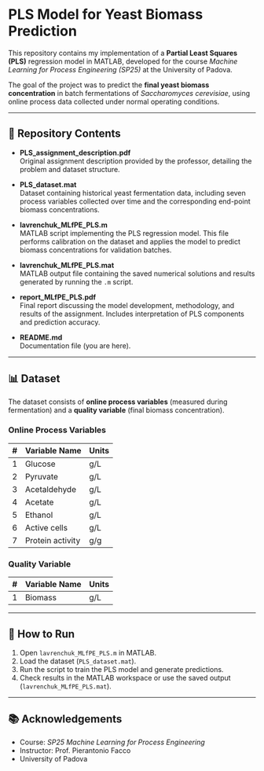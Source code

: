 # PLS Model for Yeast Biomass Prediction  

This repository contains my implementation of a **Partial Least Squares (PLS)** regression model in MATLAB, developed for the course *Machine Learning for Process Engineering (SP25)* at the University of Padova.  

The goal of the project was to predict the **final yeast biomass concentration** in batch fermentations of *Saccharomyces cerevisiae*, using online process data collected under normal operating conditions.  

---

## 📂 Repository Contents  

- **PLS_assignment_description.pdf**  
  Original assignment description provided by the professor, detailing the problem and dataset structure.  

- **PLS_dataset.mat**  
  Dataset containing historical yeast fermentation data, including seven process variables collected over time and the corresponding end-point biomass concentrations.  

- **lavrenchuk_MLfPE_PLS.m**  
  MATLAB script implementing the PLS regression model. This file performs calibration on the dataset and applies the model to predict biomass concentrations for validation batches.  

- **lavrenchuk_MLfPE_PLS.mat**  
  MATLAB output file containing the saved numerical solutions and results generated by running the `.m` script.  

- **report_MLfPE_PLS.pdf**  
  Final report discussing the model development, methodology, and results of the assignment. Includes interpretation of PLS components and prediction accuracy.  

- **README.md**  
  Documentation file (you are here).  

---

## 📊 Dataset  

The dataset consists of **online process variables** (measured during fermentation) and a **quality variable** (final biomass concentration).  

### Online Process Variables
| # | Variable Name     | Units |
|---|------------------|-------|
| 1 | Glucose          | g/L   |
| 2 | Pyruvate         | g/L   |
| 3 | Acetaldehyde     | g/L   |
| 4 | Acetate          | g/L   |
| 5 | Ethanol          | g/L   |
| 6 | Active cells     | g/L   |
| 7 | Protein activity | g/g   |

### Quality Variable
| # | Variable Name | Units |
|---|---------------|-------|
| 1 | Biomass       | g/L   |

---

## 🚀 How to Run  

1. Open `lavrenchuk_MLfPE_PLS.m` in MATLAB.  
2. Load the dataset (`PLS_dataset.mat`).  
3. Run the script to train the PLS model and generate predictions.  
4. Check results in the MATLAB workspace or use the saved output (`lavrenchuk_MLfPE_PLS.mat`).  

---

## 📚 Acknowledgements  

- Course: *SP25 Machine Learning for Process Engineering*  
- Instructor: Prof. Pierantonio Facco  
- University of Padova  
